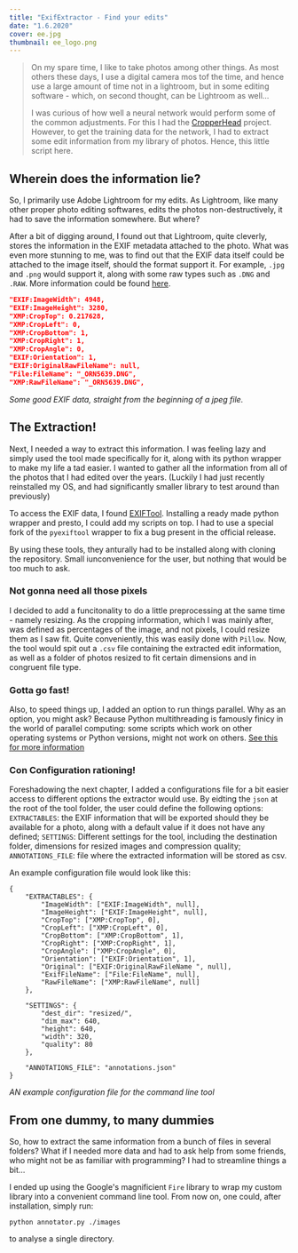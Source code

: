 ```yaml
---
title: "ExifExtractor - Find your edits"
date: "1.6.2020"
cover: ee.jpg
thumbnail: ee_logo.png
---
```



>On my spare time, I like to take photos among other things. As most others these days, I use a digital camera mos tof the time, and hence use a large amount of time not in a lightroom, but in some editing software - which, on second thought, can be Lightroom as well...
>
>I was curious of how well a neural network would perform some of the common adjustments. For this I had the [CropperHead](/projects/cropperhead) project. However, to get the training data for the network, I had to extract some edit information from my library of photos. Hence, this little script here.


## Wherein does the information lie?
So, I primarily use Adobe Lightroom for my edits. As Lightroom, like many other proper photo editing softwares, edits the photos non-destructively, it had to save the information somewhere. But where?

After a bit of digging around, I found out that Lightroom, quite cleverly, stores the information in the EXIF metadata attached to the photo. What was even more stunning to me, was to find out that the EXIF data itself could be attached to the image itself, should the format support it. For example, `.jpg` and `.png` would support it, along with some raw types such as `.DNG` and `.RAW`. More information could be found [here](https://helpx.adobe.com/lightroom-classic/help/metadata-basics-actions.html).

```json
"EXIF:ImageWidth": 4948,
"EXIF:ImageHeight": 3280,
"XMP:CropTop": 0.217628,
"XMP:CropLeft": 0,
"XMP:CropBottom": 1,
"XMP:CropRight": 1,
"XMP:CropAngle": 0,
"EXIF:Orientation": 1,
"EXIF:OriginalRawFileName": null,
"File:FileName": "_ORN5639.DNG",
"XMP:RawFileName": "_ORN5639.DNG",

```
*Some good EXIF data, straight from the beginning of a jpeg file.*


## The Extraction!
Next, I needed a way to extract this information. I was feeling lazy and simply used the tool made specifically for it, along with its python wrapper to make my life a tad easier. I wanted to gather all the information from all of the photos that I had edited over the years. (Luckily I had just recently reinstalled my OS, and had significantly smaller library to test around than previously)

To access the EXIF data, I found [EXIFTool](https://www.exiftool.org). Installing a ready made python wrapper and presto, I could add my scripts on top. I had to use a special fork of the `pyexiftool` wrapper to fix a bug present in the official release.

By using these tools, they anturally had to be installed along with cloning the repository. Small iunconvenience for the user, but nothing that would be too much to ask.


### Not gonna need all those pixels
I decided to add a funcitonality to do a little preprocessing at the same time - namely resizing. As the cropping information, which I was mainly after, was defined as percentages of the image, and not pixels, I could resize them as I saw fit. Quite conveniently, this was easily done with `Pillow`. Now, the tool would spit out a `.csv` file containing the extracted edit information, as well as a folder of photos resized to fit certain dimensions and in congruent file type.


### Gotta go fast!
Also, to speed things up, I added an option to run things parallel. Why as an option, you might ask? Because Python multithreading is famously finicy in the world of parallel computing: some scripts which work on other operating systems or Python versions, might not work on others. [See this for more information](/link/to/somewhere)


### Con Configuration rationing!
Foreshadowing the next chapter, I added a configurations file for a bit easier access to different options the extractor would use. By eidting the `json` at the root of the tool folder, the user could define  the following options: `EXTRACTABLES`: the EXIF information that will be exported should they be available for a photo, along with a default value if it does not have any defined; `SETTINGS`: Different settings for the tool, including the destination folder, dimensions for resized images and compression quality; `ANNOTATIONS_FILE`: file where the extracted information will be stored as csv.

An example configuration file would look like this:

```javascript{numberLines: true}
{
    "EXTRACTABLES": {
        "ImageWidth": ["EXIF:ImageWidth", null],
        "ImageHeight": ["EXIF:ImageHeight", null],
        "CropTop": ["XMP:CropTop", 0],
        "CropLeft": ["XMP:CropLeft", 0],
        "CropBottom": ["XMP:CropBottom", 1],
        "CropRight": ["XMP:CropRight", 1],
        "CropAngle": ["XMP:CropAngle", 0],
        "Orientation": ["EXIF:Orientation", 1],
        "Original": ["EXIF:OriginalRawFileName ", null],
        "ExifFileName": ["File:FileName", null],
        "RawFileName": ["XMP:RawFileName", null]
    },

    "SETTINGS": {
        "dest_dir": "resized/",
        "dim_max": 640,
        "height": 640,
        "width": 320,
        "quality": 80
    },

    "ANNOTATIONS_FILE": "annotations.json"
}
```
*AN example configuration file for the command line tool*


## From one dummy, to many dummies
So, how to extract the same information from a bunch of files in several folders? What if I needed more data and had to ask help from some friends, who might not be as familiar with programming? I had to streamline things a bit...

I ended up using the Google's magnificient `Fire` library to wrap my custom library into a convenient command line tool. From now on, one could, after installation, simply run: 

```shell{promptUser: or}{promptHost: dev.localhost}
python annotator.py ./images
```

to analyse a single directory. 



